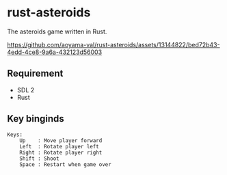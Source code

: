 # rust-asteroids

The asteroids game written in Rust.

https://github.com/aoyama-val/rust-asteroids/assets/13144822/bed72b43-4edd-4ce8-9a6a-432123d56003


## Requirement

- SDL 2
- Rust

## Key binginds

```
Keys:
    Up    : Move player forward
    Left  : Rotate player left
    Right : Rotate player right
    Shift : Shoot
    Space : Restart when game over
```

